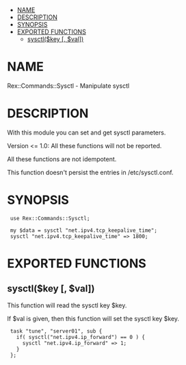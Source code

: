 -   [NAME](#NAME)
-   [DESCRIPTION](#DESCRIPTION)
-   [SYNOPSIS](#SYNOPSIS)
-   [EXPORTED FUNCTIONS](#EXPORTED-FUNCTIONS)
    -   [sysctl($key \[, $val\])](#sysctl-key-val-)

# NAME

Rex::Commands::Sysctl - Manipulate sysctl

# DESCRIPTION

With this module you can set and get sysctl parameters.

Version &lt;= 1.0: All these functions will not be reported.

All these functions are not idempotent.

This function doesn't persist the entries in /etc/sysctl.conf.

# SYNOPSIS

     use Rex::Commands::Sysctl;
     
     my $data = sysctl "net.ipv4.tcp_keepalive_time";
     sysctl "net.ipv4.tcp_keepalive_time" => 1800;

# EXPORTED FUNCTIONS

## sysctl($key \[, $val\])

This function will read the sysctl key $key.

If $val is given, then this function will set the sysctl key $key.

     task "tune", "server01", sub {
       if( sysctl("net.ipv4.ip_forward") == 0 ) {
         sysctl "net.ipv4.ip_forward" => 1;
       }
     };
